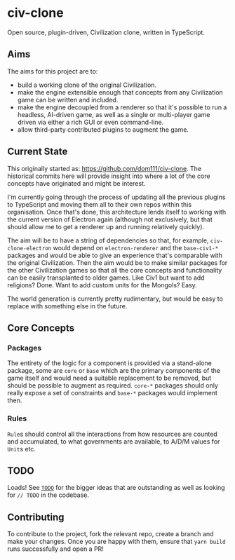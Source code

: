 # civ-clone

Open source, plugin-driven, Civilization clone, written in TypeScript.

## Aims

The aims for this project are to:

- build a working clone of the original Civilization.
- make the engine extensible enough that concepts from any Civilization game can be written and included.
- make the engine decoupled from a renderer so that it's possible to run a headless, AI-driven game, as well as a single
  or multi-player game driven via either a rich GUI or even command-line.
- allow third-party contributed plugins to augment the game.

## Current State

This originally started as: https://github.com/dom111/civ-clone. The historical commits here will provide insight into
where a lot of the core concepts have originated and might be interest.

I'm currently going through the process of updating all the previous plugins to TypeScript and moving them all to their
own repos within this organisation. Once that's done, this architecture lends itself to working with the current version
of Electron again (although not exclusively, but that should allow me to get a renderer up and running relatively
quickly).

The aim will be to have a string of dependencies so that, for example, `civ-clone-electron` would depend on
`electron-renderer` and the `base-civ1-*` packages and would be able to give an experience that's comparable with the
original Civilization. Then the aim would be to make similar packages for the other Civilization games so that all the
core concepts and functionality can be easily transplanted to older games. Like Civ1 but want to add religions? Done.
Want to add custom units for the Mongols? Easy.

The world generation is currently pretty rudimentary, but would be easy to replace with something else in the future.

## Core Concepts

### Packages

The entirety of the logic for a component is provided via a stand-alone package, some are `core` or `base` which are the
primary components of the game itself and would need a suitable replacement to be removed, but should be possible to
augment as required. `core-*` packages should only really expose a set of constraints and `base-*` packages would
implement then.

### Rules

`Rule`s should control all the interactions from how resources are counted and accumulated, to what governments are
available, to A/D/M values for `Unit`s etc. 

## TODO

Loads! See [`TODO`](TODO.md) for the bigger ideas that are outstanding as well as looking for `// TODO` in the
codebase.

## Contributing

To contribute to the project, fork the relevant repo, create a branch and make your changes. Once you are happy with
them, ensure that `yarn build` runs successfully and open a PR!

